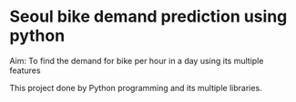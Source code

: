 # Seoul bike demand prediction using python


Aim: To find the demand for bike per hour in a day using its multiple features

This project done by Python programming and its multiple libraries.
